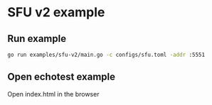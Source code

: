 # SFU v2 example

## Run example

```sh
go run examples/sfu-v2/main.go -c configs/sfu.toml -addr :5551
```

## Open echotest example

Open index.html in the browser